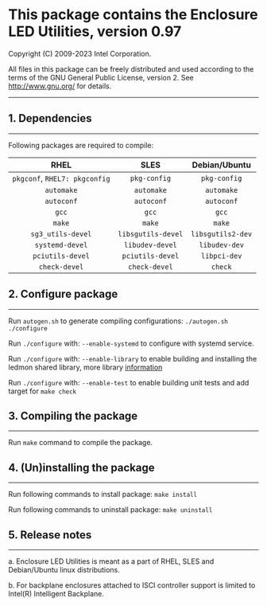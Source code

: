 # This package contains the Enclosure LED Utilities, version 0.97

Copyright (C) 2009-2023 Intel Corporation.

All files in this package can be freely distributed and used according
to the terms of the GNU General Public License, version 2.
See http://www.gnu.org/ for details.

-------------------------

## 1. Dependencies

-------------------------

Following packages are required to compile:

|RHEL|SLES|Debian/Ubuntu|
|:---:|:---:|:---:|
| `pkgconf`, `RHEL7: pkgconfig`  | `pkg-config` | `pkg-config` |
| `automake` | `automake`   | `automake`   |
| `autoconf` | `autoconf`   | `autoconf`   |
| `gcc` | `gcc` | `gcc` |
| `make` | `make` | `make` |
| `sg3_utils-devel`| `libsgutils-devel`  | `libsgutils2-dev` |
| `systemd-devel`  | `libudev-devel`     | `libudev-dev`     |
| `pciutils-devel` | `pciutils-devel`    | `libpci-dev`      |
 | `check-devel` | `check-devel` | `check` |

## 2. Configure package

-------------------------

Run `autogen.sh` to generate compiling configurations:
   `./autogen.sh`
   `./configure`

Run `./configure` with:
    `--enable-systemd` to configure with systemd service.

Run `./configure` with:
    `--enable-library` to enable building and installing the ledmon shared library,
    more library [information](src/lib/LIBRARY.md)

Run `./configure` with:
    `--enable-test` to enable building unit tests and add target for `make check`

## 3. Compiling the package

-------------------------

Run `make` command to compile the package.

## 4. (Un)installing the package

-------------------------

Run following commands to install package:
   `make install`

Run following commands to uninstall package:
   `make uninstall`

## 5. Release notes

-------------------------

a. Enclosure LED Utilities is meant as a part of RHEL, SLES and Debian/Ubuntu linux
   distributions.

b. For backplane enclosures attached to ISCI controller support is limited to
   Intel(R) Intelligent Backplane.
